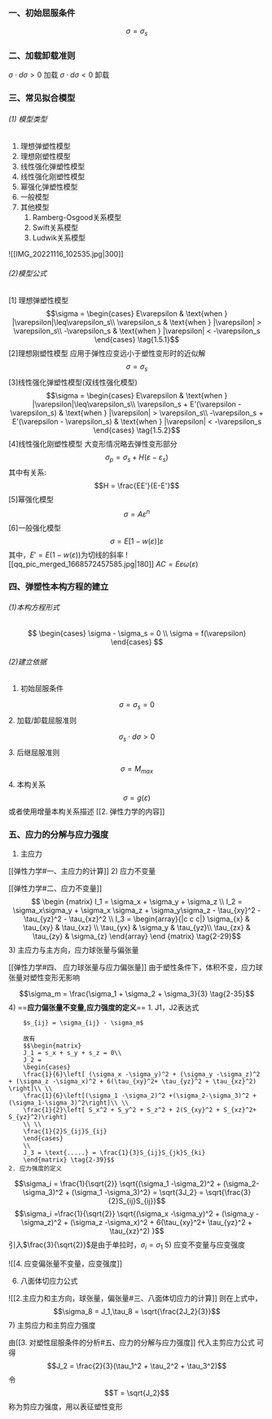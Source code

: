 ### 一、初始屈服条件
$$\sigma = \sigma_s$$
### 二、加载卸载准则

$\sigma \cdot d \sigma > 0$    加载
$\sigma\cdot d\sigma<0$ 卸载

### 三、常见拟合模型
###### (1) 模型类型
1. 理想弹塑性模型
2. 理想刚塑性模型
3. 线性强化弹塑性模型
4. 线性强化刚塑性模型
5. 幂强化弹塑性模型
6. 一般模型
7. 其他模型
	1. Ramberg-Osgood关系模型
	2. Swift关系模型
	3. Ludwik关系模型

![[IMG_20221116_102535.jpg|300]]
###### (2)模型公式
[1] 理想弹塑性模型
$$\sigma = \begin{cases} 
E\varepsilon & \text{when } |\varepsilon|\leq\varepsilon_s\\
\varepsilon_s & \text{when } |\varepsilon| > \varepsilon_s\\
-\varepsilon_s & \text{when } |\varepsilon| < -\varepsilon_s
\end{cases} \tag{1.5.1}$$
[2]理想刚塑性模型
应用于弹性应变远小于塑性变形时的近似解
$$\sigma = \sigma_s$$
[3]线性强化弹塑性模型(双线性强化模型)
$$\sigma = \begin{cases} E\varepsilon & \text{when }   |\varepsilon|\leq\varepsilon_s\\
\varepsilon_s + E'(\varepsilon - \varepsilon_s) & \text{when } |\varepsilon| > \varepsilon_s\\
-\varepsilon_s + E'(\varepsilon - \varepsilon_s) & \text{when } |\varepsilon| < -\varepsilon_s
\end{cases} \tag{1.5.2}$$
[4]线性强化刚塑性模型
大变形情况略去弹性变形部分
$$\sigma_p = \sigma_s + H(\varepsilon - \varepsilon_s) $$
其中有关系: 
$$H = \frac{EE'}{E-E'}$$
[5]幂强化模型
$$\sigma = A\varepsilon^n \tag{1.5.3}$$
[6]一般强化模型
$$\sigma = E[1-w(\varepsilon)]\varepsilon$$
其中，$E' = E(1-w(\varepsilon))$为切线的斜率
![[qq_pic_merged_1668572457585.jpg|180]]
$AC = E\varepsilon \omega(\varepsilon)$

### 四、弹塑性本构方程的建立
###### (1)本构方程形式
$$
\begin{cases}
\sigma - \sigma_s = 0 \\ 
\sigma = f(\varepsilon)
\end{cases}
$$
###### (2)建立依据
1. 初始屈服条件

$$\sigma = \sigma_s = 0$$
2. 加载/卸载屈服准则  

$$\sigma_s \cdot d\sigma > 0$$
3. 后继屈服准则

$$\sigma = M_{max}$$
4. 本构关系
$$\sigma = g(\varepsilon)$$
或者使用增量本构关系描述
[[2. 弹性力学的内容]]

### 五、应力的分解与应力强度
1) 主应力

[[弹性力学#一、主应力的计算]]
2) 应力不变量

[[弹性力学#二、应力不变量]]
$$ \begin {matrix}   I_1 = \sigma_x + \sigma_y + \sigma_z  \\
I_2 = \sigma_x\sigma_y + \sigma_x \sigma_z + \sigma_y\sigma_z - \tau_{xy}^2 - \tau_{yz}^2 - \tau_{xz}^2  \\
I_3 =  \begin{array}{|c c c|} 
\sigma_{x} & \tau_{xy} & \tau_{xz} \\ 
\tau_{yx} & \sigma_y & \tau_{yz}\\ 
\tau_{zx} & \tau_{zy} & \sigma_{z} \end{array}
\end {matrix}    \tag{2-29}$$
3) 主应力与主方向，应力球张量与偏张量

[[弹性力学#四、 应力球张量与应力偏张量]]
由于塑性条件下，体积不变，应力球张量对塑性变形无影响

$$\sigma_m = \frac{\sigma_1 + \sigma_2 + \sigma_3}{3}  \tag{2-35}$$
4) ==**应力偏张量不变量,应力强度的定义**==
	1. J1，J2表达式
	
		$s_{ij} = \sigma_{ij} - \sigma_m$
		
		故有
		$$\begin{matrix}
		J_1 = s_x + s_y + s_z = 0\\
		J_2 =
		\begin{cases}
		\frac{1}{6}\left[ (\sigma_x -\sigma_y)^2 + (\sigma_y -\sigma_z)^2 + (\sigma_z -\sigma_x)^2 + 6(\tau_{xy}^2+ \tau_{yz}^2 + \tau_{xz}^2) \right]\\ \\
		\frac{1}{6}\left[(\sigma_1 -\sigma_2)^2 +(\sigma_2-\sigma_3)^2 + (\sigma_1-\sigma_3)^2\right]\\ \\
		\frac{1}{2}\left[ S_x^2 + S_y^2 + S_z^2 + 2(S_{xy}^2 + S_{xz}^2+ S_{yz}^2)\right]
		\\ \\
		\frac{1}{2}S_{ij}S_{ij}
		\end{cases}
		\\
		J_3 = \text{.....} = \frac{1}{3}S_{ij}S_{jk}S_{ki}
		\end{matrix} \tag{2-39}$$
	2. 应力强度的定义

$$\sigma_i = \frac{1}{\sqrt{2}} \sqrt{(\sigma_1 -\sigma_2)^2 + (\sigma_2-\sigma_3)^2 + (\sigma_1 -\sigma_3)^2}  = \sqrt{3J_2} = \sqrt{\frac{3}{2}S_{ij}S_{ij}}$$
$$\sigma_i =\frac{1}{\sqrt{2}} \sqrt{(\sigma_x -\sigma_y)^2 + (\sigma_y -\sigma_z)^2 + (\sigma_z -\sigma_x)^2 + 6(\tau_{xy}^2+ \tau_{yz}^2 + \tau_{xz}^2) }$$
引入$\frac{3}{\sqrt{2}}$是由于单拉时，$\sigma_i = \sigma_1$
5) 应变不变量与应变强度

![[4. 应变偏张量不变量，应变强度]]

6) 八面体切应力公式

![[2.主应力和主方向，球张量，偏张量#三、八面体切应力的计算]]
则在上式中，
$$\sigma_8 = J_1,\tau_8 = \sqrt{\frac{2J_2}{3}}$$
7) 主剪应力和主剪应力强度

由[[3. 对塑性屈服条件的分析#五、应力的分解与应力强度]]
代入主剪应力公式
可得
$$J_2 = \frac{2}{3}(\tau_1^2 + \tau_2^2 + \tau_3^2)$$
令
$$T = \sqrt{J_2}$$称为剪应力强度，用以表征塑性变形